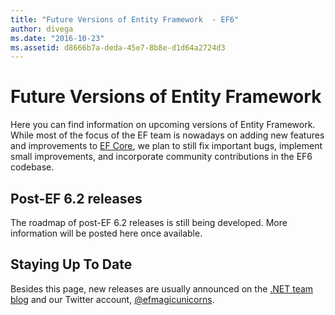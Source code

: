 ```yaml
---
title: "Future Versions of Entity Framework  - EF6"
author: divega
ms.date: "2016-10-23"
ms.assetid: d8666b7a-deda-45e7-8b8e-d1d64a2724d3
---
```

# Future Versions of Entity Framework 
Here you can find information on upcoming versions of Entity Framework.
While most of the focus of the EF team is nowadays on adding new features and improvements to [EF Core](https://docs.microsoft.com/en-us/ef/core/index), we plan to  still fix important bugs, implement small improvements, and incorporate community contributions in the EF6 codebase.

## Post-EF 6.2 releases

The roadmap of post-EF 6.2 releases is still being developed. More information will be posted here once available.
 
## Staying Up To Date  
  
Besides this page, new releases are usually announced on the [.NET team blog](https://blogs.msdn.microsoft.com/dotnet/tag/entity-framework/) and our 
Twitter account, [@efmagicunicorns](http://twitter.com/efmagicunicorns).
  